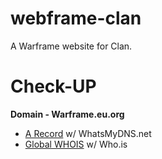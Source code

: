 # webframe-clan
A Warframe website for Clan.

# Check-UP
<b>Domain - Warframe.eu.org</b>
* [A Record](https://www.whatsmydns.net/#A/warframe.eu.org) w/ WhatsMyDNS.net
* [Global WHOIS](https://who.is/whois/warframe.eu.org) w/ Who.is
